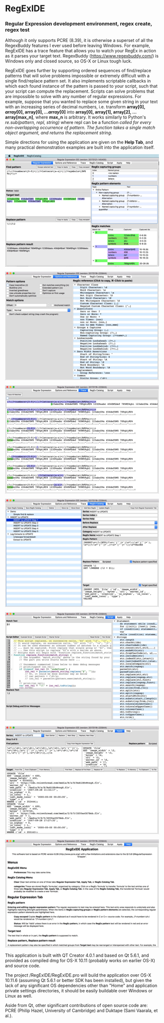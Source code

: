 # RegExIDE
### Regular Expression development environment, regex create, regex test ###
Although it only supports PCRE (8.39), it is otherwise a superset of all the RegexBuddy features I ever used before leaving Windows. For example, RegExIDE has a trace feature that allows you to watch your RegEx in action as it parses your target text. RegexBuddy (https://www.regexbuddy.com/) is Windows only and closed source, so OS-X or Linux tough luck.

RegExIDE goes further by supporting ordered sequences of find/replace patterns that will solve problems impossible or extremely difficult with a single find/replace pattern set. It also implements scriptable callbacks in which each found instance of the pattern is passed to your script, such that your script can compute the replacement. Scripts can solve problems that are impossible to solve with any number of regular expressions. For example, suppose that you wanted to replace some given string in your text with an increasing series of decimal numbers, i.e. transform <b>array[$0], array[$0], array[$0], ... array[$0]</b> into <b>array[0], array[1], array[2], ... array[max_n]</b>, where <b>max_n</b> is arbitrary. It works similarly to Python's <i>re.sub(pattern, repl, string)</i> where repl can be a function <i>called for every non-overlapping occurrence of pattern. The function takes a single match object argument, and returns the replacement string</i>.

Simple directions for using the application are given on the <b>Help Tab</b>, and many practical demonstration examples are built into the application itself.

![Alt text](/RegExIDE_Develop/Screenshots/RegExIDE_main_b.jpg?raw=true "Regular Expression Tab")

![Alt text](/RegExIDE_Develop/Screenshots/RegExIDE_options_a.jpg?raw=true "Options & Reference Tab")

![Alt text](/RegExIDE_Develop/Screenshots/RegExIDE_trace_a.jpg?raw=true "Trace Tab")

![Alt text](/RegExIDE_Develop/Screenshots/RegExIDE_catalog_a.jpg?raw=true "Catalog Tab")

![Alt text](/RegExIDE_Develop/Screenshots/RegExIDE_script_a.jpg?raw=true "Script Tab")

![Alt text](/RegExIDE_Develop/Screenshots/RegExIDE_apply_a.jpg?raw=true "Apply Tab")

![Alt text](/RegExIDE_Develop/Screenshots/RegExIDE_help_a.jpg?raw=true "Help Tab")

This application is built with QT Creator 4.0.1 and based on Qt 5.6.1, and provided as compiled dmg for OS-X 10.11 (probably works on earlier OS-X) and source code.

The project /RegExIDE/RegExIDE.pro will build the application over OS-X 10.11.6 (assuming Qt 5.6.1 or better SDK has been installed), but given the lack of any significant OS dependencies other than "Home" and application private settings directories, it should be easily buildable over Windows or Linux as well.

Aside from Qt, other significant contributions of open source code are: PCRE (Philip Hazel, University of Cambridge) and Duktape (Sami Vaarala, et al.).
